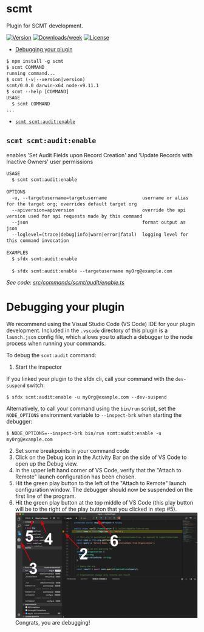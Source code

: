 scmt
====

Plugin for SCMT development.

[![Version](https://img.shields.io/npm/v/sfdx-plugin-scmt.svg)](https://npmjs.org/package/sfdx-plugin-scmt)
[![Downloads/week](https://img.shields.io/npm/dw/scmt.svg)](https://npmjs.org/package/scmt)
[![License](https://img.shields.io/npm/l/scmt.svg)](https://github.com/desklabs/sfdx-plugin-scmt/blob/master/package.json)

<!-- toc -->
* [Debugging your plugin](#debugging-your-plugin)
<!-- tocstop -->
<!-- install -->
<!-- usage -->
```sh-session
$ npm install -g scmt
$ scmt COMMAND
running command...
$ scmt (-v|--version|version)
scmt/0.0.0 darwin-x64 node-v9.11.1
$ scmt --help [COMMAND]
USAGE
  $ scmt COMMAND
...
```
<!-- usagestop -->
<!-- commands -->
* [`scmt scmt:audit:enable`](#scmt-scmtauditenable)

## `scmt scmt:audit:enable`

enables 'Set Audit Fields upon Record Creation' and 'Update Records with Inactive Owners' user permissions

```
USAGE
  $ scmt scmt:audit:enable

OPTIONS
  -u, --targetusername=targetusername             username or alias for the target org; overrides default target org
  --apiversion=apiversion                         override the api version used for api requests made by this command
  --json                                          format output as json
  --loglevel=(trace|debug|info|warn|error|fatal)  logging level for this command invocation

EXAMPLES
  $ sfdx scmt:audit:enable

  $ sfdx scmt:audit:enable --targetusername myOrg@example.com
```

_See code: [src/commands/scmt/audit/enable.ts](https://github.com/desklabs/sfdx-plugin-scmt/blob/v0.0.0/src/commands/scmt/audit/enable.ts)_
<!-- commandsstop -->
<!-- debugging-your-plugin -->
# Debugging your plugin
We recommend using the Visual Studio Code (VS Code) IDE for your plugin development. Included in the `.vscode` directory of this plugin is a `launch.json` config file, which allows you to attach a debugger to the node process when running your commands.

To debug the `scmt:audit` command: 
1. Start the inspector
  
If you linked your plugin to the sfdx cli, call your command with the `dev-suspend` switch: 
```sh-session
$ sfdx scmt:audit:enable -u myOrg@example.com --dev-suspend
```
  
Alternatively, to call your command using the `bin/run` script, set the `NODE_OPTIONS` environment variable to `--inspect-brk` when starting the debugger:
```sh-session
$ NODE_OPTIONS=--inspect-brk bin/run scmt:audit:enable -u myOrg@example.com
```

2. Set some breakpoints in your command code
3. Click on the Debug icon in the Activity Bar on the side of VS Code to open up the Debug view.
4. In the upper left hand corner of VS Code, verify that the "Attach to Remote" launch configuration has been chosen.
5. Hit the green play button to the left of the "Attach to Remote" launch configuration window. The debugger should now be suspended on the first line of the program. 
6. Hit the green play button at the top middle of VS Code (this play button will be to the right of the play button that you clicked in step #5).
<br><img src=".images/vscodeScreenshot.png" width="480" height="278"><br>
Congrats, you are debugging!
